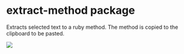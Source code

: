 # extract-method package

Extracts selected text to a ruby method.  The method is copied to the clipboard
to be pasted.

![](https://raw.github.com/chumpy/extract-method/master/media/extract-method.gif)
